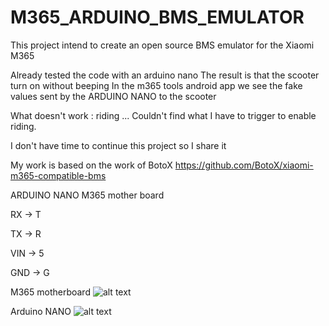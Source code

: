 # M365_ARDUINO_BMS_EMULATOR
This project intend to create an open source BMS emulator for the Xiaomi M365


Already tested the code with an arduino nano
The result is that the scooter turn on without beeping
In the m365 tools android app we see the fake values sent by the ARDUINO NANO to the scooter


What doesn't work : riding ...
Couldn't find what I have to trigger to enable riding.


I don't have time to continue this project so I share it


My work is based on the work of BotoX https://github.com/BotoX/xiaomi-m365-compatible-bms

ARDUINO NANO        M365 mother board

RX            ->    T

TX            ->    R

VIN           ->    5

GND           ->    G


M365 motherboard
![alt text](https://i.imgur.com/lZtx8rl.jpg)


Arduino NANO
![alt text](http://2.bp.blogspot.com/-nGbwbpqz7xU/UJW2yoRcd7I/AAAAAAAATdI/KG95uVsLgdM/s1600/Arduino+nano+Pinout.png)
